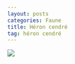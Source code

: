 ```yaml
---
layout: posts
categories: Faune
title: Héron cendré
tag: héron cendré
---
```

<img src="/faune_flore_meyrin/images/IMG_8646.JPG" />

